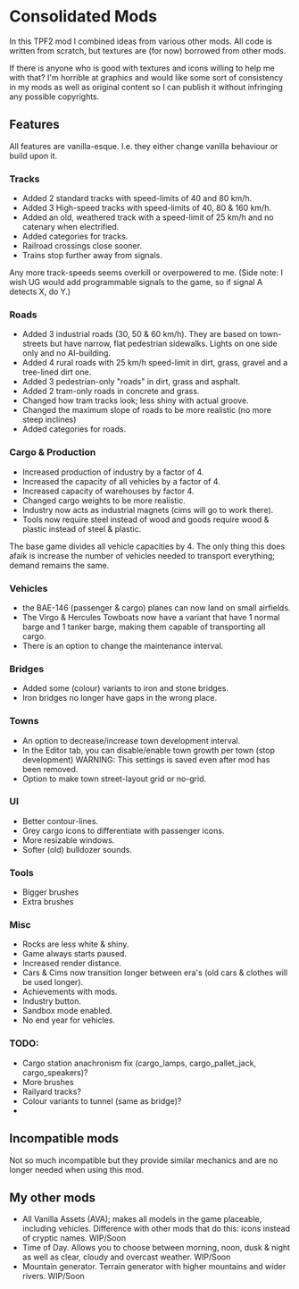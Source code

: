 # Consolidated Mods

In this TPF2 mod I combined ideas from various other mods. All code is written from scratch, but textures are (for now) borrowed from other mods.

If there is anyone who is good with textures and icons willing to help me with that? I'm horrible at graphics and would like some sort of consistency in my mods as well as original content so I can publish it without infringing any possible copyrights.

## Features

All features are vanilla-esque. I.e. they either change vanilla behaviour or build upon it.

### Tracks
- Added 2 standard tracks with speed-limits of 40 and 80 km/h.
- Added 3 High-speed tracks with speed-limits of 40, 80 & 160 km/h.
- Added an old, weathered track with a speed-limit of 25 km/h and no catenary when electrified.
- Added categories for tracks.
- Railroad crossings close sooner.
- Trains stop further away from signals.

Any more track-speeds seems overkill or overpowered to me.
(Side note: I wish UG would add programmable signals to the game, so if signal A detects X, do Y.)

### Roads
- Added 3 industrial roads (30, 50 & 60 km/h). They are based on town-streets but have narrow, flat pedestrian sidewalks. Lights on one side only and no AI-building.
- Added 4 rural roads with 25 km/h speed-limit in dirt, grass, gravel and a tree-lined dirt one.
- Added 3 pedestrian-only "roads" in dirt, grass and asphalt.
- Added 2 tram-only roads in concrete and grass.
- Changed how tram tracks look; less shiny with actual groove.
- Changed the maximum slope of roads to be more realistic (no more steep inclines)
- Added categories for roads.

### Cargo & Production
- Increased production of industry by a factor of 4.
- Increased the capacity of all vehicles by a factor of 4.
- Increased capacity of warehouses by factor 4.
- Changed cargo weights to be more realistic.
- Industry now acts as industrial magnets (cims will go to work there).
- Tools now require steel instead of wood and goods require wood & plastic instead of steel & plastic.

The base game divides all vehicle capacities by 4. The only thing this does afaik is increase the number of vehicles needed to transport everything; demand remains the same.

### Vehicles
- the BAE-146 (passenger & cargo) planes can now land on small airfields.
- The Virgo & Hercules Towboats now have a variant that have 1 normal barge and 1 tanker barge, making them capable of transporting all cargo.
- There is an option to change the maintenance interval.

### Bridges
- Added some (colour) variants to iron and stone bridges.
- Iron bridges no longer have gaps in the wrong place.

### Towns
- An option to decrease/increase town development interval.
- In the Editor tab, you can disable/enable town growth per town (stop development) WARNING: This settings is saved even after mod has been removed.
- Option to make town street-layout grid or no-grid.

### UI
- Better contour-lines.
- Grey cargo icons to differentiate with passenger icons.
- More resizable windows.
- Softer (old) bulldozer sounds.

### Tools
- Bigger brushes
- Extra brushes

### Misc
- Rocks are less white & shiny.
- Game always starts paused.
- Increased render distance.
- Cars & Cims now transition longer between era's (old cars & clothes will be used longer).
- Achievements with mods.
- Industry button.
- Sandbox mode enabled.
- No end year for vehicles.

### TODO:
- Cargo station anachronism fix (cargo_lamps, cargo_pallet_jack, cargo_speakers)?
- More brushes
- Railyard tracks?
- Colour variants to tunnel (same as bridge)?
- 

## Incompatible mods
Not so much incompatible but they provide similar mechanics and are no longer needed when using this mod.

## My other mods
- All Vanilla Assets (AVA); makes all models in the game placeable, including vehicles. Difference with other mods that do this: icons instead of cryptic names. WIP/Soon
- Time of Day. Allows you to choose between morning, noon, dusk & night as well as clear, cloudy and overcast weather. WIP/Soon
- Mountain generator. Terrain generator with higher mountains and wider rivers. WIP/Soon
